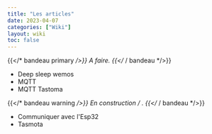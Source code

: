 ```yaml
---
title: "Les articles"
date: 2023-04-07
categories: ["Wiki"]
layout: wiki
toc: false
---
```


{{</* bandeau primary */>}} A faire. {{</* / bandeau */>}} 
- Deep sleep wemos
- MQTT
- MQTT Tastoma

{{</* bandeau warning */>}} En construction / . {{</* / bandeau */>}} 

- Communiquer avec l'Esp32
- Tasmota

